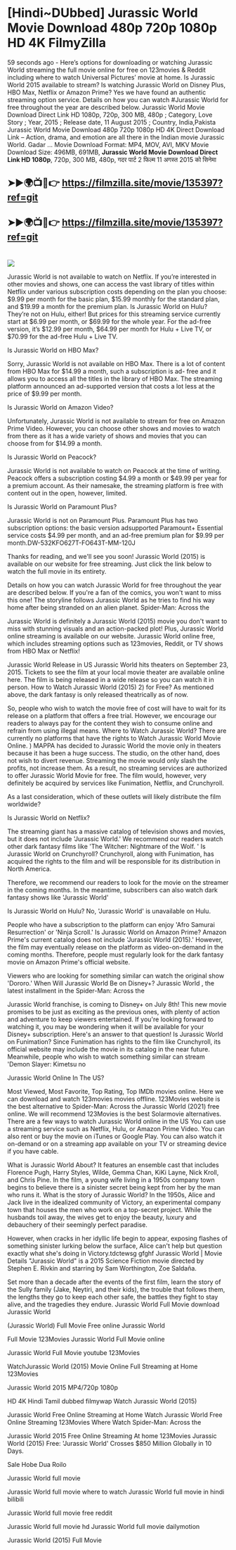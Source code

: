 # [Hindi~DUbbed] Jurassic World Movie Download 480p 720p 1080p HD 4K FilmyZilla


59 seconds ago - Here’s options for downloading or watching Jurassic World streaming the full movie online for free on 123movies & Reddit including where to watch Universal Pictures’ movie at home. Is Jurassic World 2015 available to stream? Is watching Jurassic World on Disney Plus, HBO Max, Netflix or Amazon Prime? Yes we have found an authentic streaming option service. Details on how you can watch #Jurassic World for free throughout the year are described below. Jurassic World Movie Download Direct Link HD 1080p, 720p, 300 MB, 480p ; Category, Love Story ; Year, 2015 ; Release date, 11 August 2015 ; Country, India,Pakista Jurassic World Movie Download 480p 720p 1080p HD 4K Direct Download Link – Action, drama, and emotion are all there in the Indian movie Jurassic World. Gadar ...
Movie Download Format: MP4, MOV, AVI, MKV
Movie Download Size: 496MB, 691MB, **Jurassic World Movie Download Direct Link HD 1080p**, 720p, 300 MB, 480p, गदर पार्ट 2 फिल्म 11 अगस्त 2015 को सिनेमा

## ➤►🌍📺📱👉   https://filmzilla.site/movie/135397?ref=git

## ➤►🌍📺📱👉   https://filmzilla.site/movie/135397?ref=git

#

<img src="https://image.tmdb.org/t/p/w780//dF6FjTZzRTENfB4R17HDN20jLT2.jpg" />

Jurassic World is not available to watch on Netflix. If you’re interested in other movies and shows, one can access the vast library of titles within Netflix under various subscription costs depending on the plan you choose: $9.99 per month for the basic plan, $15.99 monthly for the standard plan, and $19.99 a month for the premium plan. Is Jurassic World on Hulu? They’re not on Hulu, either! But prices for this streaming service currently start at $6.99 per month, or $69.99 for the whole year. For the ad-free version, it’s $12.99 per month, $64.99 per month for Hulu + Live TV, or $70.99 for the ad-free Hulu + Live TV.

Is Jurassic World on HBO Max?

Sorry, Jurassic World is not available on HBO Max. There is a lot of content from HBO Max for $14.99 a month, such a subscription is ad- free and it allows you to access all the titles in the library of HBO Max. The streaming platform announced an ad-supported version that costs a lot less at the price of $9.99 per month.

Is Jurassic World on Amazon Video?

Unfortunately, Jurassic World is not available to stream for free on Amazon Prime Video. However, you can choose other shows and movies to watch from there as it has a wide variety of shows and movies that you can choose from for $14.99 a month.

Is Jurassic World on Peacock?

Jurassic World is not available to watch on Peacock at the time of writing. Peacock offers a subscription costing $4.99 a month or $49.99 per year for a premium account. As their namesake, the streaming platform is free with content out in the open, however, limited.

Is Jurassic World on Paramount Plus?

Jurassic World is not on Paramount Plus. Paramount Plus has two subscription options: the basic version adsupported Paramount+ Essential service costs $4.99 per month, and an ad-free premium plan for $9.99 per month.DW-532KFO627T-FO643T-MM-120J

Thanks for reading, and we'll see you soon! Jurassic World (2015) is available on our website for free streaming. Just click the link below to watch the full movie in its entirety.

Details on how you can watch Jurassic World for free throughout the year are described below. If you're a fan of the comics, you won't want to miss this one! The storyline follows Jurassic World as he tries to find his way home after being stranded on an alien planet. Spider-Man: Across the

Jurassic World is definitely a Jurassic World (2015) movie you don't want to miss with stunning visuals and an action-packed plot! Plus, Jurassic World online streaming is available on our website. Jurassic World online free, which includes streaming options such as 123movies, Reddit, or TV shows from HBO Max or Netflix!

Jurassic World Release in US Jurassic World hits theaters on September 23, 2015. Tickets to see the film at your local movie theater are available online here. The film is being released in a wide release so you can watch it in person. How to Watch Jurassic World (2015) 2) for Free? As mentioned above, the dark fantasy is only released theatrically as of now.

So, people who wish to watch the movie free of cost will have to wait for its release on a platform that offers a free trial. However, we encourage our readers to always pay for the content they wish to consume online and refrain from using illegal means. Where to Watch Jurassic World? There are currently no platforms that have the rights to Watch Jurassic World Movie Online. ) MAPPA has decided to Jurassic World the movie only in theaters because it has been a huge success. The studio, on the other hand, does not wish to divert revenue. Streaming the movie would only slash the profits, not increase them. As a result, no streaming services are authorized to offer Jurassic World Movie for free. The film would, however, very definitely be acquired by services like Funimation, Netflix, and Crunchyroll.

As a last consideration, which of these outlets will likely distribute the film worldwide?

Is Jurassic World on Netflix?

The streaming giant has a massive catalog of television shows and movies, but it does not include 'Jurassic World.' We recommend our readers watch other dark fantasy films like 'The Witcher: Nightmare of the Wolf. ' Is Jurassic World on Crunchyroll? Crunchyroll, along with Funimation, has acquired the rights to the film and will be responsible for its distribution in North America.

Therefore, we recommend our readers to look for the movie on the streamer in the coming months. In the meantime, subscribers can also watch dark fantasy shows like 'Jurassic World'

Is Jurassic World on Hulu? No, 'Jurassic World' is unavailable on Hulu.

People who have a subscription to the platform can enjoy 'Afro Samurai Resurrection' or 'Ninja Scroll.' Is Jurassic World on Amazon Prime? Amazon Prime's current catalog does not include 'Jurassic World (2015).' However, the film may eventually release on the platform as video-on-demand in the coming months. Therefore, people must regularly look for the dark fantasy movie on Amazon Prime's official website.

Viewers who are looking for something similar can watch the original show 'Dororo.' When Will Jurassic World Be on Disney+? Jurassic World , the latest installment in the Spider-Man: Across the

Jurassic World franchise, is coming to Disney+ on July 8th! This new movie promises to be just as exciting as the previous ones, with plenty of action and adventure to keep viewers entertained. If you're looking forward to watching it, you may be wondering when it will be available for your Disney+ subscription. Here's an answer to that question! Is Jurassic World on Funimation? Since Funimation has rights to the film like Crunchyroll, its official website may include the movie in its catalog in the near future. Meanwhile, people who wish to watch something similar can stream 'Demon Slayer: Kimetsu no

Jurassic World Online In The US?

Most Viewed, Most Favorite, Top Rating, Top IMDb movies online. Here we can download and watch 123movies movies offline. 123Movies website is the best alternative to Spider-Man: Across the Jurassic World (2021) free online. We will recommend 123Movies is the best Solarmovie alternatives. There are a few ways to watch Jurassic World online in the US You can use a streaming service such as Netflix, Hulu, or Amazon Prime Video. You can also rent or buy the movie on iTunes or Google Play. You can also watch it on-demand or on a streaming app available on your TV or streaming device if you have cable.

What is Jurassic World About? It features an ensemble cast that includes Florence Pugh, Harry Styles, Wilde, Gemma Chan, KiKi Layne, Nick Kroll, and Chris Pine. In the film, a young wife living in a 1950s company town begins to believe there is a sinister secret being kept from her by the man who runs it. What is the story of Jurassic World? In the 1950s, Alice and Jack live in the idealized community of Victory, an experimental company town that houses the men who work on a top-secret project. While the husbands toil away, the wives get to enjoy the beauty, luxury and debauchery of their seemingly perfect paradise.

However, when cracks in her idyllic life begin to appear, exposing flashes of something sinister lurking below the surface, Alice can't help but question exactly what she's doing in Victory.tdctewsg gfghf Jurassic World | Movie Details "Jurassic World" is a 2015 Science Fiction movie directed by Stephen E. Rivkin and starring by Sam Worthington, Zoe Saldaña.

Set more than a decade after the events of the first film, learn the story of the Sully family (Jake, Neytiri, and their kids), the trouble that follows them, the lengths they go to keep each other safe, the battles they fight to stay alive, and the tragedies they endure. Jurassic World Full Movie download Jurassic World

(Jurassic World) Full Movie Free online Jurassic World

Full Movie 123Movies Jurassic World Full Movie online

Jurassic World Full Movie youtube 123Movies

WatchJurassic World (2015) Movie Online Full Streaming at Home 123Movies

Jurassic World 2015 MP4/720p 1080p

HD 4K Hindi Tamil dubbed filmywap Watch Jurassic World (2015)

Jurassic World Free Online Streaming at Home Watch Jurassic World Free Online Streaming 123Movies Where Watch Spider-Man: Across the

Jurassic World 2015 Free Online Streaming At home 123Movies Jurassic World (2015) Free: 'Jurassic World' Crosses $850 Million Globally in 10 Days.

Sale Hobe Dua Roilo

Jurassic World full movie

Jurassic World full movie where to watch Jurassic World full movie in hindi bilibili

Jurassic World full movie free reddit

Jurassic World full movie hd Jurassic World full movie dailymotion

Jurassic World (2015) Full Movie